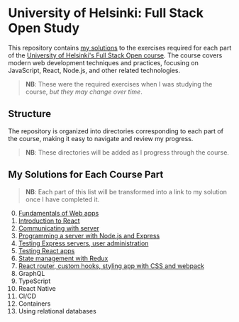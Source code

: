 # University of Helsinki: Full Stack Open Study

This repository contains [my solutions](https://hussein-m-kandil.github.io/helsinki-fso-study/) to the exercises required for each part of the [University of Helsinki's Full Stack Open course](https://fullstackopen.com/en/). The course covers modern web development techniques and practices, focusing on JavaScript, React, Node.js, and other related technologies.

> **NB**: These were the required exercises when I was studying the course, _but they may change over time_.

## Structure

The repository is organized into directories corresponding to each part of the course, making it easy to navigate and review my progress.

> **NB**: These directories will be added as I progress through the course.

## My Solutions for Each Course Part

> **NB**: Each part of this list will be transformed into a link to my solution once I have completed it.

0. [Fundamentals of Web apps](./part0/)
1. [Introduction to React](https://hussein-m-kandil.github.io/helsinki-fso-study/part1/)
2. [Communicating with server](https://hussein-m-kandil.github.io/helsinki-fso-study/part2/)
3. [Programming a server with Node.js and Express](https://hussein-m-kandil.github.io/helsinki-fso-study/part3/)
4. [Testing Express servers, user administration](https://hussein-m-kandil.github.io/helsinki-fso-study/part4/)
5. [Testing React apps](https://hussein-m-kandil.github.io/helsinki-fso-study/part5/)
6. [State management with Redux](https://hussein-m-kandil.github.io/helsinki-fso-study/part6/)
7. [React router, custom hooks, styling app with CSS and webpack](https://hussein-m-kandil.github.io/helsinki-fso-study/part7/)
8. GraphQL
9. TypeScript
10. React Native
11. CI/CD
12. Containers
13. Using relational databases
